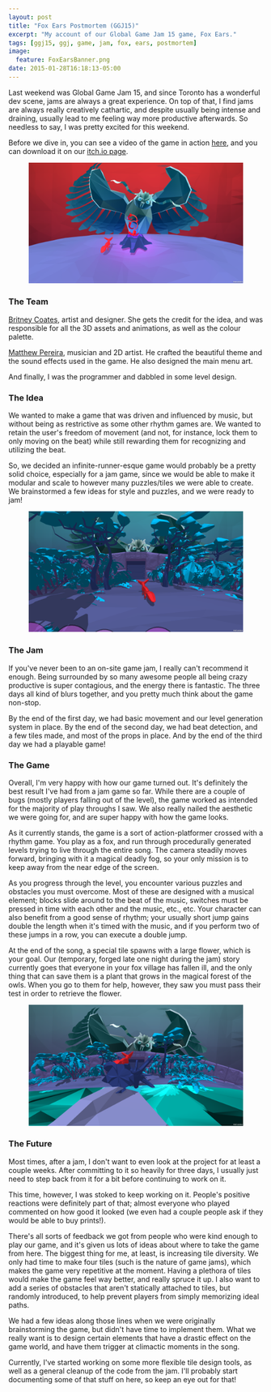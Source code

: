 ```yaml
---
layout: post
title: "Fox Ears Postmortem (GGJ15)"
excerpt: "My account of our Global Game Jam 15 game, Fox Ears."
tags: [ggj15, ggj, game, jam, fox, ears, postmortem]
image:
  feature: FoxEarsBanner.png
date: 2015-01-28T16:18:13-05:00
---
```


Last weekend was Global Game Jam 15, and since Toronto has a wonderful dev scene, jams are always a great experience. On top of that, I find jams are always really creatively cathartic, and despite usually being intense and draining, usually lead to me feeling way more productive afterwards. So needless to say, I was pretty excited for this weekend.

Before we dive in, you can see a video of the game in action <a href="https://www.youtube.com/watch?v=97rNvLYpQCQ">here</a>, and you can download it on our <a href="http://angrysquidgames.itch.io/fox-ears">itch.io page</a>.

<figure>
	<a href="../images/foxears/Jam4.png"><img src="../images/foxears/Jam4.png"></a>
</figure>

### The Team

<a href="https://twitter.com/britney_coates">Britney Coates</a>, artist and designer. She gets the credit for the idea, and was responsible for all the 3D assets and animations, as well as the colour palette.

<a href="https://twitter.com/matthewpereira">Matthew Pereira</a>, musician and 2D artist. He crafted the beautiful theme and the sound effects used in the game. He also designed the main menu art.

And finally, I was the programmer and dabbled in some level design.

### The Idea

We wanted to make a game that was driven and influenced by music, but without being as restrictive as some other rhythm games are. We wanted to retain the user's freedom of movement (and not, for instance, lock them to only moving on the beat) while still rewarding them for recognizing and utilizing the beat.

So, we decided an infinite-runner-esque game would probably be a pretty solid choice, especially for a jam game, since we would be able to make it modular and scale to however many puzzles/tiles we were able to create. We brainstormed a few ideas for style and puzzles, and we were ready to jam!

<figure>
	<a href="../images/foxears/Jam2.png"><img src="../images/foxears/Jam2.png"></a>
</figure>

### The Jam

If you've never been to an on-site game jam, I really can't recommend it enough. Being surrounded by so many awesome people all being crazy productive is super contagious, and the energy there is fantastic. The three days all kind of blurs together, and you pretty much think about the game non-stop. 

By the end of the first day, we had basic movement and our level generation system in place. By the end of the second day, we had beat detection, and a few tiles made, and most of the props in place. And by the end of the third day we had a playable game! 

### The Game

Overall, I'm very happy with how our game turned out. It's definitely the best result I've had from a jam game so far. While there are a couple of bugs (mostly players falling out of the level), the game worked as intended for the majority of play throughs I saw. We also really nailed the aesthetic we were going for, and are super happy with how the game looks. 

As it currently stands, the game is a sort of action-platformer crossed with a rhythm game. You play as a fox, and run through procedurally generated levels trying to live through the entire song. The camera steadily moves forward, bringing with it a magical deadly fog, so your only mission is to keep away from the near edge of the screen. 

As you progress through the level, you encounter various puzzles and obstacles you must overcome. Most of these are designed with a musical element; blocks slide around to the beat of the music, switches must be pressed in time with each other and the music, etc., etc. Your character can also benefit from a good sense of rhythm; your usually short jump gains double the length when it's timed with the music, and if you perform two of these jumps in a row, you can execute a double jump.

At the end of the song, a special tile spawns with a large flower, which is your goal. Our (temporary, forged late one night during the jam) story currently goes that everyone in your fox village has fallen ill, and the only thing that can save them is a plant that grows in the magical forest of the owls. When you go to them for help, however, they saw you must pass their test in order to retrieve the flower. 

<figure>
	<a href="../images/foxears/Jam3.png"><img src="../images/foxears/Jam3.png"></a>
</figure>

### The Future

Most times, after a jam, I don't want to even look at the project for at least a couple weeks. After committing to it so heavily for three days, I usually just need to step back from it for a bit before continuing to work on it. 

This time, however, I was stoked to keep working on it. People's positive reactions were definitely part of that; almost everyone who played commented on how good it looked (we even had a couple people ask if they would be able to buy prints!). 

There's all sorts of feedback we got from people who were kind enough to play our game, and it's given us lots of ideas about where to take the game from here. The biggest thing for me, at least, is increasing tile diversity. We only had time to make four tiles (such is the nature of game jams), which makes the game very repetitive at the moment. Having a plethora of tiles would make the game feel way better, and really spruce it up. I also want to add a series of obstacles that aren't statically attached to tiles, but randomly introduced, to help prevent players from simply memorizing ideal paths.

We had a few ideas along those lines when we were originally brainstorming the game, but didn't have time to implement them. What we really want is to design certain elements that have a drastic effect on the game world, and have them trigger at climactic moments in the song. 

Currently, I've started working on some more flexible tile design tools, as well as a general cleanup of the code from the jam. I'll probably start documenting some of that stuff on here, so keep an eye out for that! 